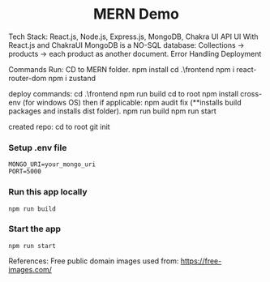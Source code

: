 <h1 align="center">MERN Demo</h1>


Tech Stack: React.js, Node.js, Express.js, MongoDB, Chakra UI
API
UI With React.js and ChakraUI
MongoDB is a NO-SQL database:
Collections -> products -> each product as another document.
Error Handling
Deployment

Commands Run:
CD to MERN folder.
npm install
cd .\frontend
npm i react-router-dom
npm i zustand

deploy commands:
cd .\frontend
npm run build
cd to root
npm install cross-env (for windows OS) then if applicable: npm audit fix
(**installs build packages and installs dist folder).
npm run build
npm run start

created repo:
cd to root
git init

### Setup .env file

```shell
MONGO_URI=your_mongo_uri
PORT=5000
```

### Run this app locally

```shell
npm run build
```

### Start the app

```shell
npm run start
```


References:
Free public domain images used from: https://free-images.com/